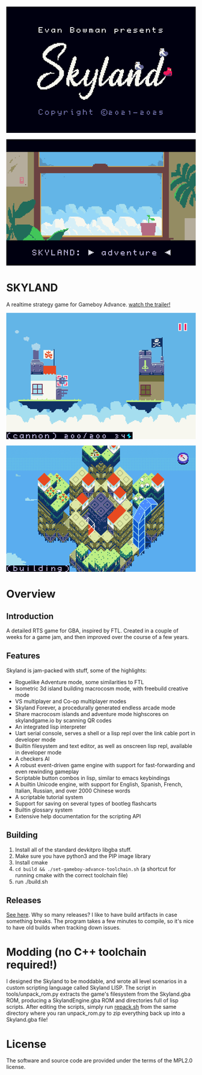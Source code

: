 <p align="center">
  <img src="imgs_for_readme/title.png"/>
</p>

<p align="center">
  <img src="imgs_for_readme/menu.png"/>
</p>

# SKYLAND

A realtime strategy game for Gameboy Advance. [watch the trailer!](https://www.youtube.com/watch?v=ih5aFE132jM)

<p align="center">
  <img src="imgs_for_readme/cover.png"/>
</p>

<p align="center">
  <img src="imgs_for_readme/macro.png"/>
</p>

# Overview

## Introduction

A detailed RTS game for GBA, inspired by FTL. Created in a couple of weeks for a game jam, and then improved over the course of a few years.

## Features

Skyland is jam-packed with stuff, some of the highlights:
* Roguelike Adventure mode, some similarities to FTL
* Isometric 3d island building macrocosm mode, with freebuild creative mode
* VS multiplayer and Co-op multiplayer modes
* Skyland Forever, a procedurally generated endless arcade mode
* Share macrocosm islands and adventure mode highscores on skylandgame.io by scanning QR codes
* An integrated lisp interpreter
* Uart serial console, serves a shell or a lisp repl over the link cable port in developer mode
* Builtin filesystem and text editor, as well as onscreen lisp repl, available in developer mode
* A checkers AI
* A robust event-driven game engine with support for fast-forwarding and even rewinding gameplay
* Scriptable button combos in lisp, similar to emacs keybindings
* A builtin Unicode engine, with support for English, Spanish, French, Italian, Russian, and over 2000 Chinese words
* A scriptable tutorial system
* Support for saving on several types of bootleg flashcarts
* Builtin glossary system
* Extensive help documentation for the scripting API

## Building

1) Install all of the standard devkitpro libgba stuff.
2) Make sure you have python3 and the PIP image library
3) Install cmake
4) `cd build && ./set-gameboy-advance-toolchain.sh` (a shortcut for running cmake with the correct toolchain file)
5) run ./build.sh

## Releases
[See here](https://github.com/evanbowman/skyland-beta/releases). Why so many releases? I like to have build artifacts in case something breaks. The program takes a few minutes to compile, so it's nice to have old builds when tracking down issues.


# Modding (no C++ toolchain required!)

I designed the Skyland to be moddable, and wrote all level scenarios in a custom scripting language called Skyland LISP. The script in tools/unpack_rom.py extracts the game's filesystem from the Skyland.gba ROM, producing a SkylandEngine.gba ROM and directories full of lisp scripts. After editing the scripts, simply run [repack.sh](https://github.com/evanbowman/skyland-beta/blob/master/repack.sh) from the same directory where you ran unpack_rom.py to zip everything back up into a Skyland.gba file!

# License

The software and source code are provided under the terms of the MPL2.0 license.
